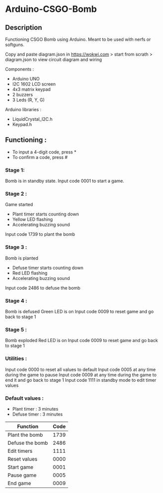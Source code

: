 # Arduino-CSGO-Bomb

## Description
Functioning CSGO Bomb using Arduino. Meant to be used with nerfs or softguns.

Copy and paste diagram.json in https://wokwi.com > start from scrath > diagram.json to view circuit diagram and wiring

Components : 
- Arduino UNO 
- I2C 1602 LCD screen
- 4x3 matrix keypad 
- 2 buzzers
- 3 Leds (R, Y, G)

Arduino libraries : 
- LiquidCrystal_I2C.h
- Keypad.h


## Functioning : 
- To input a 4-digit code, press *
- To confirm a code, press #

### Stage 1:
Bomb is in standby state. Input code 0001 to start a game. 

### Stage 2 : 
Game started
- Plant timer starts counting down
- Yellow LED flashing
- Accelerating buzzing sound

Input code 1739 to plant the bomb 

### Stage 3 : 
Bomb is planted
- Defuse timer starts counting down
- Red LED flashing
- Accelerating buzzing sound 

Input code 2486 to defuse the bomb

### Stage 4 : 
Bomb is defused
Green LED is on
Input code 0009 to reset game and go back to stage 1

### Stage 5 : 
Bomb exploded
Red LED is on
Input code 0009 to reset game and go back to stage 1

### Utilities : 
Input code 0000 to reset all values to default
Input code 0005 at any time during the game to pause
Input code 0009 at any time during the game to end it and go back to stage 1
Input code 1111 in standby mode to edit timer values

### Default values : 
- Plant timer : 3 minutes
- Defuse timer : 3 minutes 

|Function        | Code |
|----------------|------|
|Plant the bomb  | 1739 |
|Defuse the bomb | 2486 |
|Edit timers     | 1111 |
|Reset values    | 0000 |
|Start game      | 0001 |
|Pause game      | 0005 |
|End game        | 0009 |
